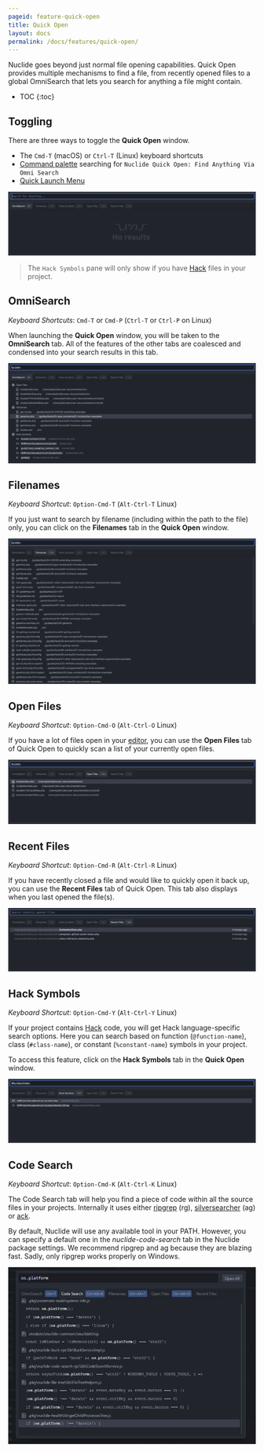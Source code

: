 ```yaml
---
pageid: feature-quick-open
title: Quick Open
layout: docs
permalink: /docs/features/quick-open/
---
```


Nuclide goes beyond just normal file opening capabilities. Quick Open provides multiple
mechanisms to find a file, from recently opened files to a global OmniSearch that lets you search
for anything a file might contain.

* TOC
{:toc}

## Toggling

There are three ways to toggle the **Quick Open** window.

- The `Cmd-T` (macOS) or `Ctrl-T` (Linux) keyboard shortcuts
- [Command palette](/docs/editor/basics/#command-palette) searching for
`Nuclide Quick Open: Find Anything Via Omni Search`
- [Quick Launch Menu](/docs/quick-start/getting-started/#quick-launch-menu)

![](/static/images/docs/feature-quick-open-toggle-window.png)

> The `Hack Symbols` pane will only show if you have [Hack](/docs/languages/hack) files in your
> project.

## OmniSearch

*Keyboard Shortcuts*: `Cmd-T` or `Cmd-P` (`Ctrl-T` or `Ctrl-P` on Linux)

When launching the **Quick Open** window, you will be taken to the **OmniSearch** tab. All of the
features of the other tabs are coalesced and condensed into your search results in this tab.

![](/static/images/docs/feature-quick-open-omnisearch.png)

## Filenames

*Keyboard Shortcut*: `Option-Cmd-T` (`Alt-Ctrl-T` Linux)

If you just want to search by filename (including within the path to the file) only, you can click
on the **Filenames** tab in the **Quick Open** window.

![](/static/images/docs/feature-quick-open-filenames.png)

## Open Files

*Keyboard Shortcut*: `Option-Cmd-O` (`Alt-Ctrl-O` Linux)

If you have a lot of files open in your [editor](/docs/editor/basics), you can use the **Open Files** tab of Quick Open to quickly scan a list of your currently open files.

![](/static/images/docs/feature-quick-open-open-files.png)

## Recent Files

*Keyboard Shortcut*: `Option-Cmd-R` (`Alt-Ctrl-R` Linux)

If you have recently closed a file and would like to quickly open it back up, you can use the
**Recent Files** tab of Quick Open. This tab also displays when you last opened the file(s).

![](/static/images/docs/feature-quick-open-toggle-recent-files.png)

## Hack Symbols

*Keyboard Shortcut*: `Option-Cmd-Y` (`Alt-Ctrl-Y` Linux)

If your project contains [Hack](/docs/languages/hack) code, you will get Hack language-specific
search options. Here you can search based on function (`@function-name`), class (`#class-name`), or
constant (`%constant-name`) symbols in your project.

To access this feature, click on the **Hack Symbols** tab in the **Quick Open** window.

![](/static/images/docs/feature-quick-open-toggle-hack-symbols.png)

## Code Search

*Keyboard Shortcut*: `Option-Cmd-K` (`Alt-Ctrl-K` Linux)

The Code Search tab will help you find a piece of code within all the source files in your projects.
Internally it uses either [ripgrep](https://github.com/BurntSushi/ripgrep) (rg),
[silversearcher](https://github.com/ggreer/the_silver_searcher) (ag) or
[ack](https://beyondgrep.com/).

By default, Nuclide will use any available tool in your PATH.
However, you can specify a default one in the *nuclide-code-search* tab in the Nuclide package
settings. We recommend ripgrep and ag because they are blazing fast. Sadly, only ripgrep works
properly on Windows.

![](/static/images/blog/2017-08-31/quick-open.png)
